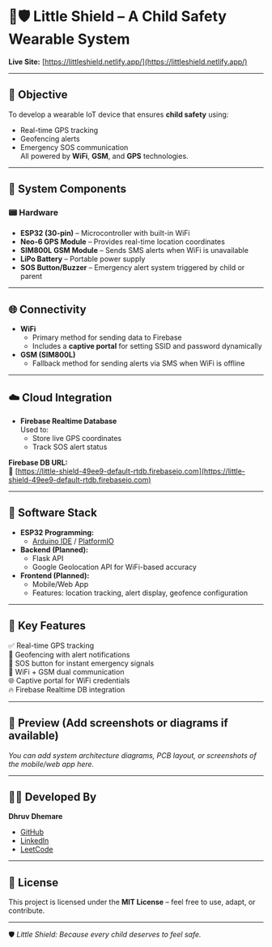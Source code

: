 # 👶🛡️ Little Shield – A Child Safety Wearable System

**Live Site:** [https://littleshield.netlify.app/](https://littleshield.netlify.app/)

---

## 🎯 Objective

To develop a wearable IoT device that ensures **child safety** using:
- Real-time GPS tracking
- Geofencing alerts
- Emergency SOS communication  
All powered by **WiFi**, **GSM**, and **GPS** technologies.

---

## 🧩 System Components

### 📟 Hardware
- **ESP32 (30-pin)** – Microcontroller with built-in WiFi
- **Neo-6 GPS Module** – Provides real-time location coordinates
- **SIM800L GSM Module** – Sends SMS alerts when WiFi is unavailable
- **LiPo Battery** – Portable power supply
- **SOS Button/Buzzer** – Emergency alert system triggered by child or parent

---

## 🌐 Connectivity

- **WiFi**
  - Primary method for sending data to Firebase
  - Includes a **captive portal** for setting SSID and password dynamically  
- **GSM (SIM800L)**
  - Fallback method for sending alerts via SMS when WiFi is offline

---

## ☁️ Cloud Integration

- **Firebase Realtime Database**  
  Used to:
  - Store live GPS coordinates
  - Track SOS alert status

**Firebase DB URL:**  
🔗 [https://little-shield-49ee9-default-rtdb.firebaseio.com](https://little-shield-49ee9-default-rtdb.firebaseio.com)

---

## 🧠 Software Stack

- **ESP32 Programming:**  
  - [Arduino IDE](https://www.arduino.cc/en/software) / [PlatformIO](https://platformio.org/)
- **Backend (Planned):**  
  - Flask API  
  - Google Geolocation API for WiFi-based accuracy
- **Frontend (Planned):**  
  - Mobile/Web App  
  - Features: location tracking, alert display, geofence configuration

---

## 🔑 Key Features

✅ Real-time GPS tracking  
🚧 Geofencing with alert notifications  
🚨 SOS button for instant emergency signals  
📶 WiFi + GSM dual communication  
🌐 Captive portal for WiFi credentials  
🔥 Firebase Realtime DB integration  

---

## 📸 Preview (Add screenshots or diagrams if available)

_You can add system architecture diagrams, PCB layout, or screenshots of the mobile/web app here._

---

## 👨‍💻 Developed By

**Dhruv Dhemare**  
- [GitHub](https://github.com/dhruv-dhemare)  
- [LinkedIn](https://www.linkedin.com/in/dhruv-dhemare-43378728a/)  
- [LeetCode](https://leetcode.com/u/dhruv_dhemare/)

---

## 📄 License

This project is licensed under the **MIT License** – feel free to use, adapt, or contribute.

---

🛡️ *Little Shield: Because every child deserves to feel safe.*
